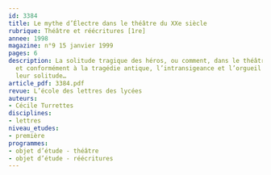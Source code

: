 ```yaml
---
id: 3384
title: Le mythe d’Électre dans le théâtre du XXe siècle 
rubrique: Théâtre et réécritures [1re]
annee: 1998
magazine: n°9 15 janvier 1999
pages: 6
description: La solitude tragique des héros, ou comment, dans le théâtre du XXe siècle
  et conformément à la tragédie antique, l’intransigeance et l’orgueil des héros expliquent
  leur solitude…
article_pdf: 3384.pdf
revue: L’école des lettres des lycées
auteurs:
- Cécile Turrettes
disciplines:
- lettres
niveau_etudes:
- première
programmes:
- objet d’étude - théâtre
- objet d’étude - réécritures
---
```

